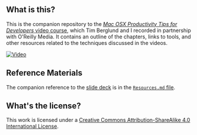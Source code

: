 ## What is this?
This is the companion repository to the [_Mac OSX Productivity Tips for Developers_ video course](http://shop.oreilly.com/product/110000007.do), which Tim Berglund and I recorded in partnership with O'Reilly Media.  It contains an outline of the chapters, links to tools, and other resources related to the techniques discussed in the videos.

[![Video](http://akamaicovers.oreilly.com/images/110000007/cat.gif)](http://shop.oreilly.com/product/110000007.do)

## Reference Materials
The companion reference to the [slide deck](https://speakerdeck.com/matthewmccullough/mac-osx-productivity-tips-for-developers) is in the [`Resources.md` file](Resources.md).

## What's the license?
This work is licensed under a [Creative Commons Attribution-ShareAlike 4.0 International License](http://creativecommons.org/licenses/by-sa/4.0/).

